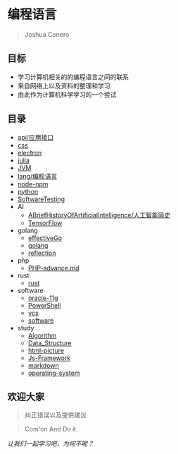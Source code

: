 # 编程语言

> Joshua Conero



## 目标

- 学习计算机相关的的编程语言之间的联系
- 来自网络上以及资料的整理和学习
- 由此作为计算机科学学习的一个尝试



## 目录

- [api/应用接口](./src/api.md)
- [css](./src/css.md)
- [electron](./src/electron.md)
- [julia](./src/julia.md)
- [JVM](./src/JVM.md)
- [lang/编程语言](./src/lang.md)
- [node-npm](./src/node-npm.md)
- [python](./src/python.md)
- [SoftwareTesting](./src/SoftwareTesting.md)
- AI
  - [ABriefHistoryOfArtificialIntelligence/人工智能简史](./src/AI/ABriefHistoryOfArtificialIntelligence.md)
  - [TensorFlow](./src/AI/TensorFlow.md)
- golang
  - [effectiveGo](./src/golang/effectiveGo.md)
  - [golang](./src/golang/golang.md)
  - [reflection](./src/golang/reflection.md)
- php
  - [PHP-advance.md](./src/php/PHP-advance.md)
- rust
  - [rust](./src/rust/rust.md)
- software
  - [oracle-11g](./src/software/oracle-11g.md)
  - [PowerShell](./src/software/PowerShell.md)
  - [vcs](./src/software/vcs.md)
  - [software](./src/software/software.md)
- study
  - [Algorithm](./src/study/Algorithm.md)
  - [Data_Structure](./src/study/Data_Structure.md)
  - [html-picture](./src/study/html-picture.md)
  - [Js-Framework](./src/study/Js-Framework.md)
  - [markdown](./src/study/markdown.md)
  - [operating-system](./src/study/operating-system.md)





## 欢迎大家

> 纠正错误以及提供建议



> Com'on And Do it.

*让我们一起学习吧，为何不呢？*

